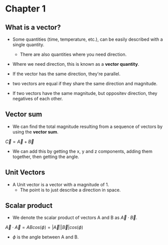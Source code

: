 # Chapter 1

## What is a vector?

- Some quantities (time, temperature, etc.), can be easily described with a single quantity. 
    - There are also quantities where you need direction.

- Where we need direction, this is known as a **vector quantity**.
- If the vector has the same direction, they're parallel.
- two vectors are equal if they share the same direction and magnitude.
- If two vectors have the same magnitude, but oppositev direction, they negatives of each other.


## Vector sum

- We can find the total magnitude resulting from a sequence of vectors by using the **vector sum**.

$\overrightarrow{C} = \overrightarrow{A} + \overrightarrow{B}$

- We can add this by getting the x, y and z components, adding them together, then getting the angle.

## Unit Vectors

- A Unit vector is a vector with a magnitude of 1.
    - The point is to just describe a direction in space.

## Scalar product

- We denote the scalar product of vectors A and B as $\overrightarrow{A} \cdot \overrightarrow{B}$.

$\overrightarrow{A} \cdot \overrightarrow{A} = ABcos(\phi) = |\overrightarrow{A}||\overrightarrow{B}|cos(\phi)$

- $\phi$ is the angle between A and B.